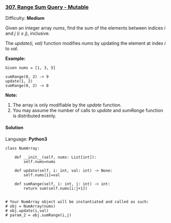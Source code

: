 ### [307\. Range Sum Query - Mutable](https://leetcode.com/problems/range-sum-query-mutable/)

Difficulty: **Medium**


Given an integer array _nums_, find the sum of the elements between indices _i_ and _j_ (_i_ ≤ _j_), inclusive.

The _update(i, val)_ function modifies _nums_ by updating the element at index _i_ to _val_.

**Example:**

```
Given nums = [1, 3, 5]

sumRange(0, 2) -> 9
update(1, 2)
sumRange(0, 2) -> 8
```

**Note:**

1.  The array is only modifiable by the _update_ function.
2.  You may assume the number of calls to _update_ and _sumRange_ function is distributed evenly.


#### Solution

Language: **Python3**

```python3
class NumArray:
​
    def __init__(self, nums: List[int]):
        self.nums=nums 
​
    def update(self, i: int, val: int) -> None:
        self.nums[i]=val
​
    def sumRange(self, i: int, j: int) -> int:
        return sum(self.nums[i:j+1])
​
​
# Your NumArray object will be instantiated and called as such:
# obj = NumArray(nums)
# obj.update(i,val)
# param_2 = obj.sumRange(i,j)
```
